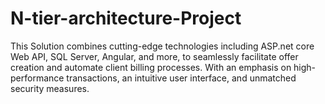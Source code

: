 # N-tier-architecture-Project
This Solution combines cutting-edge technologies including ASP.net core Web API, SQL Server, Angular, and more, to seamlessly facilitate offer creation and automate client billing processes. With an emphasis on high-performance transactions, an intuitive user interface, and unmatched security measures.
